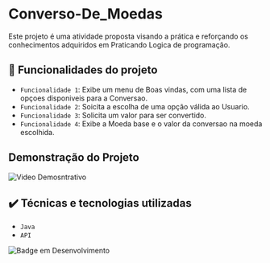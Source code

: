 # Converso-De_Moedas
Este projeto é uma atividade proposta visando a prática e reforçando os conhecimentos adquiridos em Praticando Logica de programação.

## :hammer: Funcionalidades do projeto

- `Funcionalidade 1`: Exibe um menu de Boas vindas, com uma lista de opçoes disponiveis para a Conversao.
- `Funcionalidade 2`: Soicita a escolha de uma opção válida ao Usuario.
- `Funcionalidade 3`: Solicita um valor para ser convertido.
- `Funcionalidade 4`: Exibe a Moeda base e o valor da conversao na moeda escolhida.

## Demonstração do Projeto

![Video Demosntrativo](https://github.com/gleissonS89/Converso-De_Moedas/blob/main/ConversorDeMoedas%20%E2%80%93%20Principal.java%202025-05-12%2013-53-25.gif)

## ✔️ Técnicas e tecnologias utilizadas
* ``Java``
* ``API``
 
![Badge em Desenvolvimento](http://img.shields.io/static/v1?label=STATUS&message=Finalizado&color=GREEN&style=for-the-badge)
